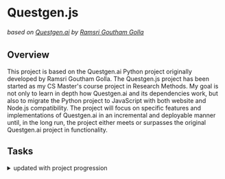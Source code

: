 # Questgen.js
###### based on [Questgen.ai](https://github.com/ramsrigouthamg/Questgen.ai) by [Ramsri Goutham Golla](https://github.com/ramsrigouthamg)

## Overview
This project is based on the Questgen.ai Python project originally developed by Ramsri Goutham Golla. The Questgen.js project has been started as my CS Master's course project in Research Methods. My goal is not only to learn in depth how Questgen.ai and its dependencies work, but also to migrate the Python project to JavaScript with both website and Node.js compatibility. The project will focus on specific features and implementations of Questgen.ai in an incremental and deployable manner until, in the long run, the project either meets or surpasses the original Questgen.ai project in functionality.

## Tasks
<details>
  <summary>
    updated with project progression
  </summary>
  
  - [ ] Research JavaScript Dependency Equivalents
  - [ ] Create an Itemized List of JavaScript Dependency Equivalents
  - [ ] Study and Understand the Individual Features of Questgen.ai 
  - [ ] Create an Itemized List of Questgen.ai Features to be Implemented \(only a few of these will be used for my Research Methods course project)

</details>
